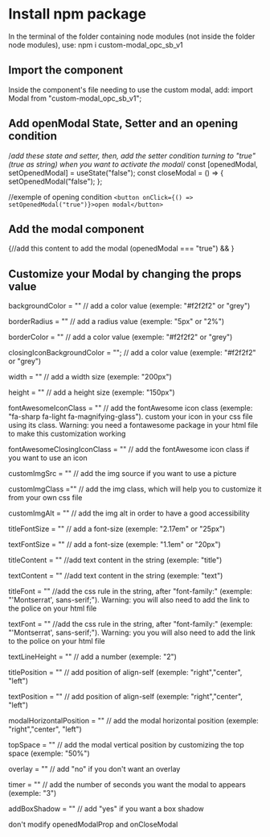 # Install npm package

In the terminal of the folder containing node modules (not inside the folder node modules), use: npm i custom-modal_opc_sb_v1

## Import the component

Inside the component's file needing to use the custom modal, add: import Modal from "custom-modal_opc_sb_v1";

## Add openModal State, Setter and an opening condition

/*add these state and setter, 
then, add the setter condition turning to "true" (true as string) when 
you want to activate the modal*/
const [openedModal, setOpenedModal] = useState("false");
const closeModal = () => {
    setOpenedModal("false");
};

//exemple of opening condition
`<button onClick={() => setOpenedModal("true")}>open modal</button>`


## Add the modal component

{//add this content to add the modal
    (openedModal === "true") && <Modal 
    backgroundColor="" borderRadius="" borderColor="" closingIconBackgroundColor="" 
    width="" height=""
    fontAwesomeIconClass=""  fontAwesomeClosingIconClass=""
    customImgSrc="" customImgClass="" customImgAlt="" 
    titleFontSize="" textFontSize="" 
    titleFont="" textFont="" 
    textLineHeight=""
    titleContent="titre"
    textContent="blabla blablabla blou blou blou bla ble"
    titlePosition="" textPosition="" 
    overlay="" 
    modalHorizontalPosition="center"
    topSpace = "110%"
    timer = ""
    addBoxShadow = ""
    openedModalProp = {openedModal}
    onCloseModal= {closeModal}
/>}


## Customize your Modal by changing the props value

backgroundColor = "" // add a color value (exemple: "#f2f2f2" or "grey")

borderRadius = "" // add a radius value (exemple: "5px" or "2%")

borderColor = "" // add a color value (exemple: "#f2f2f2" or "grey")

closingIconBackgroundColor = ""; // add a color value (exemple: "#f2f2f2" or "grey")

width = "" // add a width size (exemple: "200px")

height = "" // add a height size (exemple: "150px")

fontAwesomeIconClass = "" // add the fontAwesome icon class (exemple: "fa-sharp fa-light fa-magnifying-glass"). custom your icon in your css file using its class. Warning: you need a fontawesome package in your html file to make this customization working

fontAwesomeClosingIconClass = "" // add the fontAwesome icon class if you want to use an icon

customImgSrc = "" // add the img source if you want to use a picture

customImgClass ="" // add the img class, which will help you to customize it from your own css file

customImgAlt = ""  // add the img alt in order to have a good accessibility 

titleFontSize = "" // add a font-size (exemple: "2.17em" or "25px")

textFontSize = "" // add a font-size (exemple: "1.1em" or "20px")

titleContent = "" //add text content in the string (exemple: "title")

textContent = "" //add text content in the string (exemple: "text")

titleFont = "" //add the css rule in the string, after "font-family:" (exemple: "'Montserrat', sans-serif;"). Warning: you will also need to add the link to the police on your html file

textFont = "" //add the css rule in the string, after "font-family:" (exemple: "'Montserrat', sans-serif;"). Warning: you you will also need to add the link to the police on your html file

textLineHeight = "" // add a number (exemple: "2")

titlePosition = "" // add position of align-self (exemple: "right","center", "left") 

textPosition = "" // add position of align-self (exemple: "right","center", "left")

modalHorizontalPosition = "" // add the modal horizontal position (exemple: "right","center", "left")

topSpace = "" // add the modal vertical position by customizing the top space (exemple: "50%")

overlay = "" // add "no" if you don't want an overlay

timer = "" // add the number of seconds you want the modal to appears (exemple: "3")

addBoxShadow = "" // add "yes" if you want a box shadow

don't modify openedModalProp and onCloseModal
